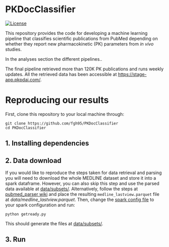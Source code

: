# PKDocClassifier
[![License](https://img.shields.io/badge/License-MIT-blue.svg)](https://github.com/fgh95/PKDocClassifier/blob/master/LICENSE)

This repository provides the code for developing a machine learning pipeline that classifies scientific publications from PubMed depending on whether they report new pharmacokinetic (PK) parameters from _in vivo_ studies.

In the analyses section the different pipelines..

The final pipeline retrieved more than 120K PK publications and runs weekly updates. All the retrieved data has been accessible at https://stage-app.pkpdai.com/. 

# Reproducing our results

First, clone this repository to your local machine through:

````
git clone https://github.com/fgh95/PKDocClassifier
cd PKDocClassifier
````



## 1. Installing dependencies 


## 2. Data download

If you would like to reproduce the steps taken for data retrieval and parsing you will need to download the whole MEDLINE dataset and store it into a spark dataframe. 
However, you can also skip this step and use the parsed data available at [data/subsets/](https://github.com/fgh95/PKDocClassifier/tree/master/data/subsets). Alternatively, follow the steps at [pubmed_parser wiki](https://github.com/titipata/pubmed_parser/wiki/Download-and-preprocess-MEDLINE-dataset) and place the resulting `medline_lastview.parquet` file at _data/medline_lastview.parquet_. Then, change the [spark config file](https://github.com/fgh95/PKDocClassifier/blob/master/sparksetup/sparkconf.py) to your spark configuration and run:

````
python getready.py
````

This should generate the files at [data/subsets/](https://github.com/fgh95/PKDocClassifier/tree/master/data/subsets).

## 3. Run
